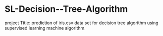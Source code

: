 # SL-Decision--Tree-Algorithm
project Title:  prediction of iris.csv data set for decision tree algorithm using supervised learning machine algorithm.
